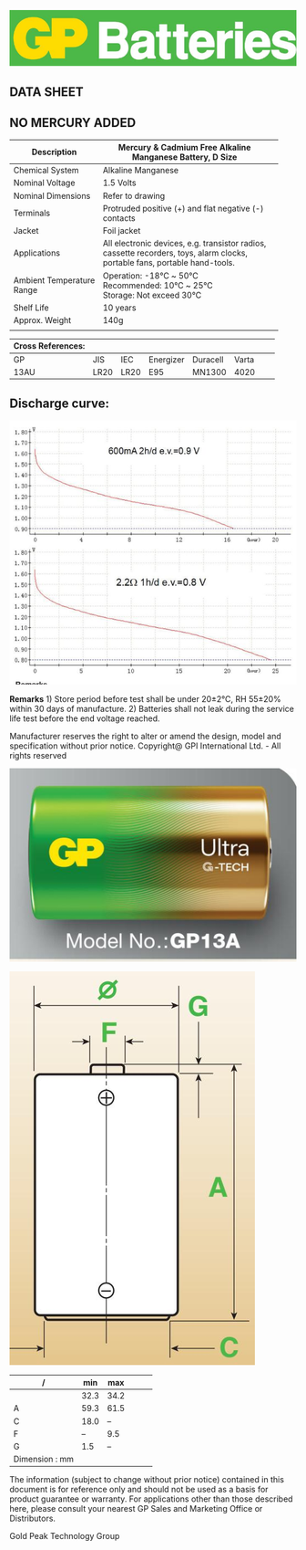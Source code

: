 ![](images/_page_0_Picture_0.jpeg)

## **DATA SHEET**

## **NO MERCURY ADDED**

| Description                  | Mercury & Cadmium Free Alkaline<br>Manganese Battery, D Size                                                                      |  |
|------------------------------|-----------------------------------------------------------------------------------------------------------------------------------|--|
| Chemical System              | Alkaline Manganese                                                                                                                |  |
| Nominal Voltage              | 1.5 Volts                                                                                                                         |  |
| Nominal Dimensions           | Refer to drawing                                                                                                                  |  |
| Terminals                    | Protruded positive (+) and flat negative (-)<br>contacts                                                                          |  |
| Jacket                       | Foil jacket                                                                                                                       |  |
| Applications                 | All electronic devices, e.g. transistor radios,<br>cassette recorders, toys, alarm clocks,<br>portable fans, portable hand-tools. |  |
| Ambient Temperature<br>Range | Operation: -18℃ ~ 50℃<br>Recommended: 10℃ ~ 25℃<br>Storage: Not exceed 30℃                                                        |  |
| Shelf Life                   | 10 years                                                                                                                          |  |
| Approx. Weight               | 140g                                                                                                                              |  |
|                              |                                                                                                                                   |  |

| Cross References: |      |      |           |          |       |  |  |
|-------------------|------|------|-----------|----------|-------|--|--|
| GP                | JIS  | IEC  | Energizer | Duracell | Varta |  |  |
| 13AU              | LR20 | LR20 | E95       | MN1300   | 4020  |  |  |

## **Discharge curve:**

![](images/_page_0_Figure_6.jpeg)

**Remarks** 1) Store period before test shall be under 20±2℃, RH 55±20% within 30 days of manufacture. 2) Batteries shall not leak during the service life test before the end voltage reached.

Manufacturer reserves the right to alter or amend the design, model and specification without prior notice. Copyright@ GPI International Ltd. - All rights reserved

![](images/_page_0_Picture_10.jpeg)

![](images/_page_0_Figure_11.jpeg)

| /              | min  | max  |  |  |  |
|----------------|------|------|--|--|--|
|                | 32.3 | 34.2 |  |  |  |
| A              | 59.3 | 61.5 |  |  |  |
| C              | 18.0 | –    |  |  |  |
| F              | –    | 9.5  |  |  |  |
| G              | 1.5  | –    |  |  |  |
| Dimension : mm |      |      |  |  |  |

The information (subject to change without prior notice) contained in this document is for reference only and should not be used as a basis for product guarantee or warranty. For applications other than those described here, please consult your nearest GP Sales and Marketing Office or Distributors.

Gold Peak Technology Group